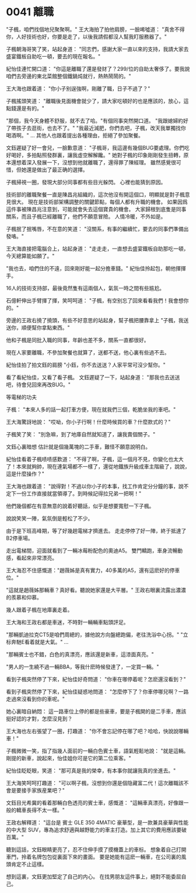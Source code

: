 # 0041 離職

"子楓，咱們找個地兒聚聚啊。"
王大海拍了拍他肩膀，一臉唏噓道：
"真舍不得你，人好技術也好，你要是走了，以後我請假都沒人幫我盯服務器了。"

子楓朝海哥笑了笑，站起身道：
"同志們，感謝大家一直以來的支持，我請大家去盛宴鐵板自助吃一頓，要去的現在報名。"

紀怡佳連忙開口道：
"你這是離職了還是發财了？299/位的自助太奢侈了。要我說咱們去旁邊的東北菜館整個鐵鍋炖就行，熱熱鬧鬧的。"

王大海也跟着道：
"你小子别逞強啊，剛離了職，日子不過了？"

子楓搖頭笑道：
"離職後見面機會就少了，請大家吃頓好的也是應該的，放心，這點錢還是有的。"

"那個，我今天身體不舒服，就不去了哈。"有個同事突然開口道。
"我跟媳婦約好了帶孩子去逛街，也去不了。"
"我最近減肥，你們去吧，子楓，改天我單獨找你喝酒啊。"
…
其他人也跟着提出各種理由，拒絕了參加聚餐。

文鈺遲疑了好一會兒，一臉歉意道：
"子楓哥，我這邊有幾個BUG要處理。你們吃好喝好，多拍點照發群裏，讓我虛空解解饞。"
她對子楓的印象剛剛發生扭轉，原本還想着深入發展一下，沒想到他就離職了，還得罪了陳經理。
雖然感覺很可惜，但她還是做出了最正确的選擇。

子楓掃視一圈，發現大部分同事都有些目光躲閃。
心裡也能猜到原因。

技術部的離職聚餐一直是陳昌兆組織的，這次他沒有開這個口，明顯就是對子楓意見很大。
現在是技術部架構調整的關鍵節點，每個人都有升職的機會。
如果因爲這件事被陳昌兆注意到，可能就會失去這個寶貴的機會。
大家歸根到底隻是同事關系，而且子楓已經離職了，他們不願意冒險。
人情冷暖，不外如是。

子楓抿了抿嘴唇，不在意的笑道：
"沒關系，有事的繼續忙，要去的同事們準備出發咯。"

王大海直接把電腦合上，站起身道：
"走走走，一直想去盛宴鐵板自助那吃一頓，今天總算能如願了。"

"我也去，咱們住的不遠，回來剛好能一起分擔車錢。"
紀怡佳拎起包，朝他揮揮手。

16人的技術支持部，最後竟然隻有這兩個人，氣氛一時之間有些尴尬。

石億軒伸出手臂揮了揮，笑呵呵道：
"子楓，有空别忘了回來看看我們！我會想你的。"

旁邊的王政右撓了撓頭，有些不好意思的站起身，幫子楓把腰靠拿上
"子楓，我送送你，順便幫你拿點東西。"

他和子楓是同批入職的同事，年齡也差不多，關系一直都很好。

現在人家要離職，不參加聚餐也就算了，送都不送，他心裏有些過不去。

紀怡佳拍了拍文鈺的肩膀
"小鈺，你不去送送？人家平常可沒少幫你。"

看了看紀怡佳，又看了看子楓。
文鈺遲疑了一下，站起身道：
"那我也去送送吧，待會兒回來再改BUG。"

等電梯的功夫

子楓：
"本來人多的話一起打車方便，現在就我們三個，乾脆坐我的車吧。"

王大海驚訝地說：
"哎呦，你小子行啊！什麼時候買的車？什麼款式的？"

子楓笑了笑：
"別急嘛，到了地庫自然就知道了，讓我賣個關子。"

文鈺心裏暗想
估計就是個幾萬塊的二手車，難怪不願意說明白。

紀怡佳看着子楓啧啧感歎道：
"不得了啊，子楓，這一個月不見，你變化也太大了！本來就夠帥，現在連氣場都不一樣了，還從地鐵族升級成車主階級了，說說，這是什麼操作？"

王大海也跟着道：
"說得對！不過以你小子的本事，找工作肯定分分鐘的事，說不定下一份工作直接就當領導了。到時候記得拉兄弟一把啊！"

他們幾個都在有意無意的說着好聽話，似乎是想要寬慰一下子楓。

說說笑笑一陣，氣氛倒是輕松了不少。

由于是下班高峰期，等了好幾趟電梯才擠進去。
走走停停了好一陣，終于抵達了B2停車場。

走出電梯間，迎面就看到了一輛冰莓粉配色的奧迪A5。
雙門轎跑，車身流暢動感，看起來非常漂亮。

王大海忍不住感慨道："趙薇姊是真有實力，40多萬的A5，還有這麽好的停車位。"

"這就是趙薇姊那輛車？真好看。聽說她家還是大平層。"
王政右眼裏流露出濃濃的羨慕和仰慕。

幾人跟着子楓在地庫裏走着。

王大海和王政右都是車迷，不時對一輛輛車點頭評足。

"那輛凱迪拉克CT5是咱們周總的，據他說方向盤總跑偏，老往洗浴中心拐。"
"立标奔馳E看着就是大氣。"
…

"那輛賓士也不錯，白色的真漂亮，應該還是新車，這漆面真亮。"

"男人的一生繞不過一輛BBA，等我什麽時候發達了，一定買一輛。"

看到子楓突然停了下來，紀怡佳好奇問道：
"你車在哪停着呢？怎麽還沒看到？"

看到子楓突然停了下來，紀怡佳疑惑地問道：
"怎麼停下了？你車停哪兒啊？一路走過來沒看到你的車呢。"

她心裏暗自納悶：
這一路車位上停的都是些豪車，要是子楓開的是二手車，應該挺好認的才對，怎麼沒見到？

王大海也左右張望了一圈，打趣道：
"你不會忘記停在哪了吧？哈哈，快說說哪輛車！"

子楓微微一笑，指了指幾人面前的一輛白色賓士車，語氣輕鬆地說：
"就是這輛。剛提的新車，說起來，怡佳姐你可是它的第二位乘客。"

紀怡佳眨眨眼，笑道：
"那可真是我的榮幸，有本事你就讓我真的坐進去。"

王大海笑呵呵打趣道：
"可以啊子楓，沒想到你還是個隐藏富二代！這次離職該不會是要接手家族産業吧？"

文鈺目光希冀的看着那輛白色透亮的賓士車，感慨道：
"這輛車真漂亮，好像跟一般的轎車長得不太一樣。"

王政右解釋道：
"這台是 賓士 GLE 350 4MATIC 豪華型，是一款兼具豪華與性能的中大型 SUV，專為追求舒適與越野能力的車主打造。加上其它的費用應該要破百萬。"

聽到這話，文鈺眼睛更亮了，忍不住伸手摸了摸機蓋上的車标。
想象着自己打開車門，拎着名牌包包從裏面下來的畫面。
要是她能有這麽一輛車，在公司裏的風頭肯定不止這樣。

想到這裏，文鈺更加堅定了自己的内心。
在找男朋友這件事上，絕對不能委屈自己。
